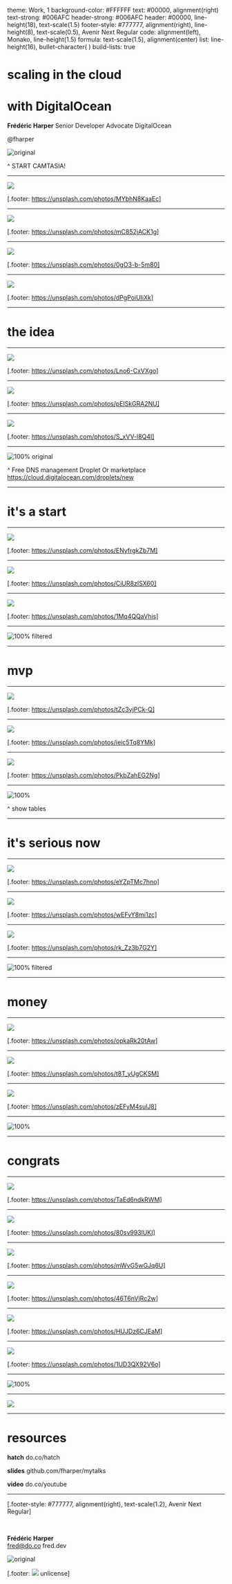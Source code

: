 theme: Work, 1
background-color: #FFFFFF
text: #00000, alignment(right)
text-strong: #006AFC
header-strong: #006AFC
header: #00000, line-height(18), text-scale(1.5)
footer-style: #777777, alignment(right), line-height(8), text-scale(0.5), Avenir Next Regular
code: alignment(left), Monako, line-height(1.5)
formula: text-scale(1.5), alignment(center)
list: line-height(16), bullet-character( )
build-lists: true

<!---

Scaling in the cloud with DigitalOcean

45 minutes
25 minutes without spaces & lbass demos + quick demos


-->

# scaling in the cloud
# with DigitalOcean

**Frédéric Harper**
Senior Developer Advocate
DigitalOcean

@fharper

![original](../images/hatch-climbing.png)

^ START CAMTASIA!

---

<!--- So you want to create a startup -->

![](../images/boss.jpg)

[.footer: https://unsplash.com/photos/MYbhN8KaaEc]

---

<!--- It's not easy -->

![](../images/crazy.jpg)

[.footer: https://unsplash.com/photos/mC852jACK1g]

---

<!--- You want to focus on what's important -->

![](../images/focus.jpg)

[.footer: https://unsplash.com/photos/0gO3-b-5m80]

---

<!--- Let me take you to the journey -->

![](../images/roads.jpg)

[.footer: https://unsplash.com/photos/dPgPoiUIiXk]

---

<!--- Section -->

# **the idea**

---

<!--- Quick website -->

![](../images/running.jpg)

[.footer: https://unsplash.com/photos/Lno6-CxVXgo]

---

<!--- No money -->

![](../images/nomoney.jpg)

[.footer: https://unsplash.com/photos/pElSkGRA2NU]

---

<!--- Still, no compromise -->

![](../images/good.jpg)

[.footer: https://unsplash.com/photos/S_xVV-l8Q4I]

---

<!--- Demo: droplet -->

![100% original](../images/do-droplets.png)

^
Free DNS management
Droplet
Or marketplace
https://cloud.digitalocean.com/droplets/new

---

<!--- Section -->

# **it's a start**

---

<!--- Stuck with your CEO -->

![](../images/ceo.jpg)

[.footer: https://unsplash.com/photos/ENyfrgkZb7M]

---

<!--- Making a video -->

![](../images/video.jpg)

[.footer: https://unsplash.com/photos/CiUR8zISX60]

---

<!--- So you want something fast -->

![](../images/best.jpg)

[.footer: https://unsplash.com/photos/1Mq4QQaVhis]

---

<!--- Demo: spaces -->

![100% filtered](../images/do-spaces.png)

---

<!--- Section -->

# **mvp**

---

<!--- Working on the MVP -->

![](../images/storyboard.jpg)

[.footer: https://unsplash.com/photos/tZc3vjPCk-Q]

---

<!--- You want to focus on what's important -->

![](../images/code.jpg)

[.footer: https://unsplash.com/photos/ieic5Tq8YMk]

---

<!--- Managing databases? -->

![](../images/library.jpg)

[.footer: https://unsplash.com/photos/PkbZahEG2Ng]

---

<!--- Demo: DBaaS -->

![100%](../images/do-dbaas.png)

^
show tables

---

<!--- Section -->

# **it's serious now**

---

<!--- Meeting with VC -->

![](../images/atm.jpg)

[.footer: https://unsplash.com/photos/eYZpTMc7hno]

---

<!--- You start acquiring new users -->

![](../images/waitingline.jpg)

[.footer: https://unsplash.com/photos/wEFvY8mi1zc]

---

<!--- You need to scale -->

![](../images/scaling.jpg)

[.footer: https://unsplash.com/photos/rk_Zz3b7G2Y]

---

<!--- Demo: load balancer -->

![100% filtered](../images/do-lbaas.png)

---

<!--- Section -->

# **money**

---

<!--- On your way to be the next unicorn -->

![](../images/unicorn.jpg)

[.footer: https://unsplash.com/photos/opkaRk20tAw]

---

<!--- Shit got real -->

![](../images/everythingisfine.jpg)

[.footer: https://unsplash.com/photos/t8T_yUgCKSM]

---

<!--- Don't go crazy -->

![](../images/swearing.jpg)

[.footer: https://unsplash.com/photos/zEFyM4sulJ8]

---

<!--- Demo: Kubernetes -->

![100%](../images/do-k8s.png)

---

<!--- Section -->

# **congrats**

---

<!--- Not always perfect scenario : building blocks -->

![](../images/lego.jpg)

[.footer: https://unsplash.com/photos/TaEd6ndkRWM]

---

<!--- Let's be honest: you can do this on all cloud -->

![](../images/clouds.jpg)

[.footer: https://unsplash.com/photos/80sv993lUKI]

---

<!--- What is making us great, it's easy -->

![](../images/easy.jpg)

[.footer: https://unsplash.com/photos/mWvG5wGJq6U]

---

<!--- You can do all this at the command line -->

![](../images/command.jpg)

[.footer: https://unsplash.com/photos/46T6nVjRc2w]

---

<!--- You also have monitoring -->

![](../images/dashboard.jpg)

[.footer: https://unsplash.com/photos/HUJDz6CJEaM]

---

<!--- Inexpensive & predictable -->

![](../images/fortuneteller.jpg)

[.footer: https://unsplash.com/photos/1UD3QX92V6o]

---

<!--- Hatch -->

![100%](../images/do-hatch.png)

---

<!--- Hatch benefits -->

![](../images/do-hatch-benefits.png)

---

<!--- resources -->

# resources

**hatch**
do.co/hatch

**slides**
github.com/fharper/mytalks

**video**
do.co/youtube

---

<!--- questions & thanks -->

[.footer-style: #777777, alignment(right), text-scale(1.2), Avenir Next Regular]

<br/>

**Frédéric Harper**
<br/>
fred@do.co
fred.dev

![original](../images/fharper.jpg)

[.footer: ![](../images/unlicense.png) unlicense]